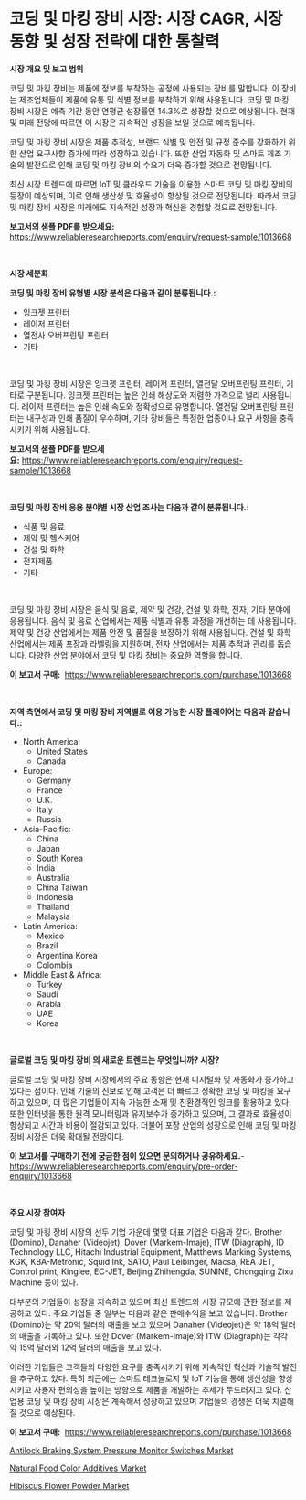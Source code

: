 <p><h1>코딩 및 마킹 장비 시장: 시장 CAGR, 시장 동향 및 성장 전략에 대한 통찰력</h1></p><p><strong>시장 개요 및 보고 범위</strong></p>
<p><p>코딩 및 마킹 장비는 제품에 정보를 부착하는 공정에 사용되는 장비를 말합니다. 이 장비는 제조업체들이 제품에 유통 및 식별 정보를 부착하기 위해 사용됩니다. 코딩 및 마킹 장비 시장은 예측 기간 동안 연평균 성장률인 14.3%로 성장할 것으로 예상됩니다. 현재 및 미래 전망에 따르면 이 시장은 지속적인 성장을 보일 것으로 예측됩니다.</p><p>코딩 및 마킹 장비 시장은 제품 추적성, 브랜드 식별 및 안전 및 규정 준수를 강화하기 위한 산업 요구사항 증가에 따라 성장하고 있습니다. 또한 산업 자동화 및 스마트 제조 기술의 발전으로 인해 코딩 및 마킹 장비의 수요가 더욱 증가할 것으로 전망됩니다.</p><p>최신 시장 트렌드에 따르면 IoT 및 클라우드 기술을 이용한 스마트 코딩 및 마킹 장비의 등장이 예상되며, 이로 인해 생산성 및 효율성이 향상될 것으로 전망됩니다. 따라서 코딩 및 마킹 장비 시장은 미래에도 지속적인 성장과 혁신을 경험할 것으로 전망됩니다.</p></p>
<p><strong>보고서의 샘플 PDF를 받으세요:</strong> <a href="https://www.reliableresearchreports.com/enquiry/request-sample/1013668">https://www.reliableresearchreports.com/enquiry/request-sample/1013668</a></p>
<p>&nbsp;</p>
<p><strong>시장 세분화</strong></p>
<p><strong>코딩 및 마킹 장비 유형별 시장 분석은 다음과 같이 분류됩니다.:</strong></p>
<p><ul><li>잉크젯 프린터</li><li>레이저 프린터</li><li>열전사 오버프린팅 프린터</li><li>기타</li></ul></p>
<p>&nbsp;</p>
<p><p>코딩 및 마킹 장비 시장은 잉크젯 프린터, 레이저 프린터, 열전달 오버프린팅 프린터, 기타로 구분됩니다. 잉크젯 프린터는 높은 인쇄 해상도와 저렴한 가격으로 널리 사용됩니다. 레이저 프린터는 높은 인쇄 속도와 정확성으로 유명합니다. 열전달 오버프린팅 프린터는 내구성과 인쇄 품질이 우수하며, 기타 장비들은 특정한 업종이나 요구 사항을 충족시키기 위해 사용됩니다.</p></p>
<p><strong>보고서의 샘플 PDF를 받으세요:</strong>&nbsp;<a href="https://www.reliableresearchreports.com/enquiry/request-sample/1013668">https://www.reliableresearchreports.com/enquiry/request-sample/1013668</a></p>
<p>&nbsp;</p>
<p><strong> 코딩 및 마킹 장비 응용 분야별 시장 산업 조사는 다음과 같이 분류됩니다.:</strong></p>
<p><ul><li>식품 및 음료</li><li>제약 및 헬스케어</li><li>건설 및 화학</li><li>전자제품</li><li>기타</li></ul></p>
<p>&nbsp;</p>
<p><p>코딩 및 마킹 장비 시장은 음식 및 음료, 제약 및 건강, 건설 및 화학, 전자, 기타 분야에 응용됩니다. 음식 및 음료 산업에서는 제품 식별과 유통 과정을 개선하는 데 사용됩니다. 제약 및 건강 산업에서는 제품 안전 및 품질을 보장하기 위해 사용됩니다. 건설 및 화학 산업에서는 제품 포장과 라벨링을 지원하며, 전자 산업에서는 제품 추적과 관리를 돕습니다. 다양한 산업 분야에서 코딩 및 마킹 장비는 중요한 역할을 합니다.</p></p>
<p><strong>이 보고서 구매:</strong>&nbsp; <a href="https://www.reliableresearchreports.com/purchase/1013668">https://www.reliableresearchreports.com/purchase/1013668</a></p>
<p>&nbsp;</p>
<p><strong>지역 측면에서 코딩 및 마킹 장비 지역별로 이용 가능한 시장 플레이어는 다음과 같습니다.:</strong></p>
<p><ul>
    <li>
        North America:
        <ul>
            <li>United States</li>
            <li>Canada</li>
        </ul>
    </li>
    <li>
        Europe:
        <ul>
            <li>Germany</li>
            <li>France</li>
            <li>U.K.</li>
            <li>Italy</li>
            <li>Russia</li>
        </ul>
    </li>
    <li>
        Asia-Pacific:
        <ul>
            <li>China</li>
            <li>Japan</li>
            <li>South Korea</li>
            <li>India</li>
            <li>Australia</li>
            <li>China Taiwan</li>
            <li>Indonesia</li>
            <li>Thailand</li>
            <li>Malaysia</li>
        </ul>
    </li>
    <li>
        Latin America:
        <ul>
            <li>Mexico</li>
            <li>Brazil</li>
            <li>Argentina Korea</li>
            <li>Colombia</li>
        </ul>
    </li>
    <li>
        Middle East & Africa:
        <ul>
            <li>Turkey</li>
            <li>Saudi</li>
            <li>Arabia</li>
            <li>UAE</li>
            <li>Korea</li>
        </ul>
    </li>
    </ul></p>
<p>&nbsp;</p>
<p><strong>글로벌 코딩 및 마킹 장비 의 새로운 트렌드는 무엇입니까? 시장?</strong></p>
<p><p>글로벌 코딩 및 마킹 장비 시장에서의 주요 동향은 현재 디지털화 및 자동화가 증가하고 있다는 점이다. 인쇄 기술의 진보로 인해 고객은 더 빠르고 정확한 코딩 및 마킹을 요구하고 있으며, 더 많은 기업들이 지속 가능한 소재 및 친환경적인 잉크를 활용하고 있다. 또한 인터넷을 통한 원격 모니터링과 유지보수가 증가하고 있으며, 그 결과로 효율성이 향상되고 시간과 비용이 절감되고 있다. 더불어 포장 산업의 성장으로 인해 코딩 및 마킹 장비 시장은 더욱 확대될 전망이다.</p></p>
<p><strong>이 보고서를 구매하기 전에 궁금한 점이 있으면 문의하거나 공유하세요.</strong>- <a href="https://www.reliableresearchreports.com/enquiry/pre-order-enquiry/1013668">https://www.reliableresearchreports.com/enquiry/pre-order-enquiry/1013668</a></p>
<p>&nbsp;</p>
<p><strong>주요 시장 참여자</strong></p>
<p><p>코딩 및 마킹 장비 시장의 선두 기업 가운데 몇몇 대표 기업은 다음과 같다. Brother (Domino), Danaher (Videojet), Dover (Markem-Imaje), ITW (Diagraph), ID Technology LLC, Hitachi Industrial Equipment, Matthews Marking Systems, KGK, KBA-Metronic, Squid Ink, SATO, Paul Leibinger, Macsa, REA JET, Control print, Kinglee, EC-JET, Beijing Zhihengda, SUNINE, Chongqing Zixu Machine 등이 있다.</p><p>대부분의 기업들이 성장을 지속하고 있으며 최신 트렌드와 시장 규모에 관한 정보를 제공하고 있다. 주요 기업들 중 일부는 다음과 같은 판매수익을 보고 있습니다. Brother (Domino)는 약 20억 달러의 매출을 보고 있으며 Danaher (Videojet)은 약 18억 달러의 매출을 기록하고 있다. 또한 Dover (Markem-Imaje)와 ITW (Diagraph)는 각각 약 15억 달러와 12억 달러의 매출을 보고 있다.</p><p>이러한 기업들은 고객들의 다양한 요구를 충족시키기 위해 지속적인 혁신과 기술적 발전을 추구하고 있다. 특히 최근에는 스마트 테크놀로지 및 IoT 기능을 통해 생산성을 향상시키고 사용자 편의성을 높이는 방향으로 제품을 개발하는 추세가 두드러지고 있다. 산업용 코딩 및 마킹 장비 시장은 계속해서 성장하고 있으며 기업들의 경쟁은 더욱 치열해질 것으로 예상된다.</p></p>
<p><strong>이 보고서 구매:</strong>&nbsp;&nbsp;<a href="https://www.reliableresearchreports.com/purchase/1013668">https://www.reliableresearchreports.com/purchase/1013668</a></p>
<p><p><a href="https://view.publitas.com/reportprime-1/antilock-braking-system-pressure-monitor-switches-market-size-and-examines-its-market-scope-with-a-primary-focus-on-growth-opportunities-and-forecasted-trends-spanning-from-2023-to-2030/">Antilock Braking System Pressure Monitor Switches Market</a></p><p><a href="https://github.com/Sinjinluong3e0awx2m195k76/Market-Research-Report-List-1/blob/main/natural-food-color-additives-market.md">Natural Food Color Additives Market</a></p><p><a href="https://github.com/shotows/Market-Research-Report-List-1/blob/main/hibiscus-flower-powder-market.md">Hibiscus Flower Powder Market</a></p></p>
